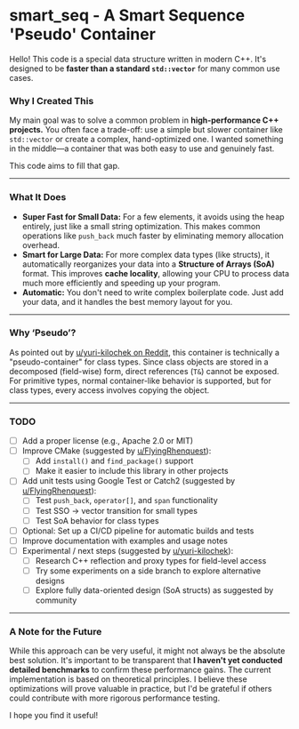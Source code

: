 # smart_seq - A Smart Sequence 'Pseudo' Container 

Hello! This code is a special data structure written in modern C++. It's designed to be **faster than a standard `std::vector`** for many common use cases.

### Why I Created This

My main goal was to solve a common problem in **high-performance C++ projects.** You often face a trade-off: use a simple but slower container like `std::vector` or create a complex, hand-optimized one. I wanted something in the middle—a container that was both easy to use and genuinely fast.

This code aims to fill that gap.

---

### What It Does

- **Super Fast for Small Data:** For a few elements, it avoids using the heap entirely, just like a small string optimization. This makes common operations like `push_back` much faster by eliminating memory allocation overhead.
- **Smart for Large Data:** For more complex data types (like structs), it automatically reorganizes your data into a **Structure of Arrays (SoA)** format. This improves **cache locality**, allowing your CPU to process data much more efficiently and speeding up your program.
- **Automatic:** You don't need to write complex boilerplate code. Just add your data, and it handles the best memory layout for you.

---

### Why ‘Pseudo’?

As pointed out by [u/yuri-kilochek on Reddit](https://www.reddit.com/user/yuri-kilochek), this container is technically a "pseudo-container" for class types. 
Since class objects are stored in a decomposed (field-wise) form, direct references (`T&`) cannot be exposed. 
For primitive types, normal container-like behavior is supported, but for class types, every access involves copying the object.

---

### TODO

- [ ] Add a proper license (e.g., Apache 2.0 or MIT)
- [ ] Improve CMake (suggested by [u/FlyingRhenquest](https://www.reddit.com/user/FlyingRhenquest/)):
  - [ ] Add `install()` and `find_package()` support
  - [ ] Make it easier to include this library in other projects
- [ ] Add unit tests using Google Test or Catch2 (suggested by [u/FlyingRhenquest](https://www.reddit.com/user/FlyingRhenquest/)):
  - [ ] Test `push_back`, `operator[]`, and `span` functionality
  - [ ] Test SSO → vector transition for small types
  - [ ] Test SoA behavior for class types
- [ ] Optional: Set up a CI/CD pipeline for automatic builds and tests
- [ ] Improve documentation with examples and usage notes
- [ ] Experimental / next steps (suggested by [u/yuri-kilochek](https://www.reddit.com/user/yuri-kilochek/)):
  - [ ] Research C++ reflection and proxy types for field-level access
  - [ ] Try some experiments on a side branch to explore alternative designs
  - [ ] Explore fully data-oriented design (SoA structs) as suggested by community

---

### A Note for the Future

While this approach can be very useful, it might not always be the absolute best solution. It's important to be transparent that **I haven't yet conducted detailed benchmarks** to confirm these performance gains. The current implementation is based on theoretical principles. I believe these optimizations will prove valuable in practice, but I'd be grateful if others could contribute with more rigorous performance testing.

I hope you find it useful!
